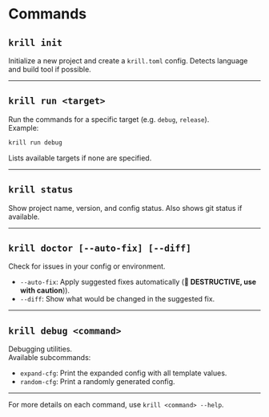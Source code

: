 # Commands

## `krill init`

Initialize a new project and create a `krill.toml` config. Detects language and build tool if possible.

---

## `krill run <target>`

Run the commands for a specific target (e.g. `debug`, `release`).  
Example:

```sh
krill run debug
```

Lists available targets if none are specified.

---

## `krill status`

Show project name, version, and config status. Also shows git status if available.

---

## `krill doctor [--auto-fix] [--diff]`

Check for issues in your config or environment.  
- `--auto-fix`: Apply suggested fixes automatically (**🚨 DESTRUCTIVE, use with caution**)).
- `--diff`: Show what would be changed in the suggested fix.

---

## `krill debug <command>`

Debugging utilities.  
Available subcommands:
- `expand-cfg`: Print the expanded config with all template values.
- `random-cfg`: Print a randomly generated config.

---

For more details on each command, use `krill <command> --help`.
